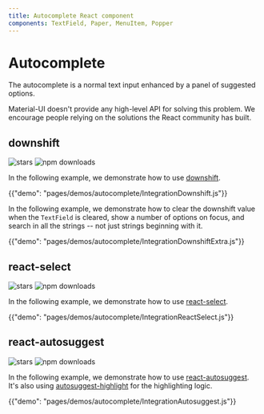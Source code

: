 ```yaml
---
title: Autocomplete React component
components: TextField, Paper, MenuItem, Popper
---
```


# Autocomplete

<p class="description">The autocomplete is a normal text input enhanced by a panel of suggested options.</p>

Material-UI doesn't provide any high-level API for solving this problem.
We encourage people relying on the solutions the React community has built.

## downshift

![stars](https://img.shields.io/github/stars/paypal/downshift.svg?style=social&label=Stars)
![npm downloads](https://img.shields.io/npm/dm/downshift.svg)

In the following example, we demonstrate how to use [downshift](https://github.com/paypal/downshift).

{{"demo": "pages/demos/autocomplete/IntegrationDownshift.js"}}

In the following example, we demonstrate how to clear the downshift value when the `TextField` is cleared, show a number of options on focus, and search in all the strings -- not just strings beginning with it.

{{"demo": "pages/demos/autocomplete/IntegrationDownshiftExtra.js"}}


## react-select

![stars](https://img.shields.io/github/stars/JedWatson/react-select.svg?style=social&label=Stars)
![npm downloads](https://img.shields.io/npm/dm/react-select.svg)

In the following example, we demonstrate how to use [react-select](https://github.com/JedWatson/react-select).

{{"demo": "pages/demos/autocomplete/IntegrationReactSelect.js"}}

## react-autosuggest

![stars](https://img.shields.io/github/stars/moroshko/react-autosuggest.svg?style=social&label=Stars)
![npm downloads](https://img.shields.io/npm/dm/react-autosuggest.svg)

In the following example, we demonstrate how to use [react-autosuggest](https://github.com/moroshko/react-autosuggest).
It's also using [autosuggest-highlight](https://www.npmjs.com/package/autosuggest-highlight) for the highlighting logic.

{{"demo": "pages/demos/autocomplete/IntegrationAutosuggest.js"}}